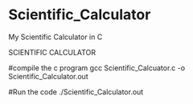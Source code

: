 # Scientific_Calculator
My Scientific Calculator in C

SCIENTIFIC CALCULATOR

#compile the c program
gcc Scientific_Calcuator.c -o Scientific_Calculator.out

#Run the code
./Scientific_Calculator.out
